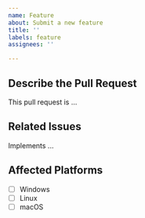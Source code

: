 ```yaml
---
name: Feature
about: Submit a new feature
title: ''
labels: feature
assignees: ''

---
```


## Describe the Pull Request
<!-- A clear and concise description of what the pull request is about. -->

This pull request is ...

## Related Issues
<!-- List related issues with GitHub's keywords -->
<!-- https://docs.github.com/en/issues/tracking-your-work-with-issues/creating-issues/linking-a-pull-request-to-an-issue#linking-a-pull-request-to-an-issue-using-a-keyword -->

Implements ...

## Affected Platforms
<!-- Point out which platforms this pull request affects -->

- [ ] Windows
- [ ] Linux
- [ ] macOS